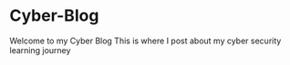 # Cyber-Blog
Welcome to my Cyber Blog
This is where I post about my cyber security learning journey
